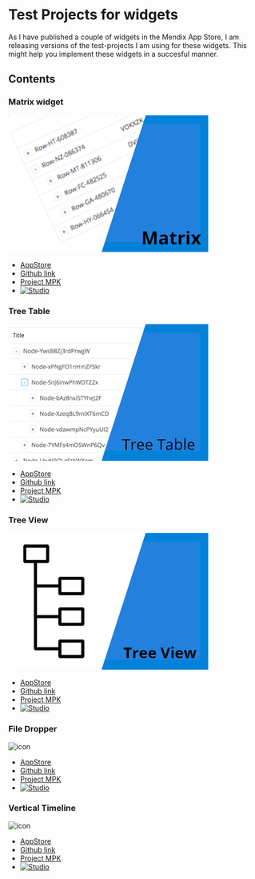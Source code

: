 Test Projects for widgets
===

As I have published a couple of widgets in the Mendix App Store, I am releasing versions of the test-projects I am using for these widgets. This might help you implement these widgets in a succesful manner.

## Contents

### Matrix widget

![icon](https://raw.githubusercontent.com/JelteMX/mendix-dynamic-table/master/assets/AppStoreIcon.png)
- [AppStore](https://appstore.home.mendix.com/link/app/112555/)
- [Github link](https://github.com/JelteMX/mendix-dynamic-table)
- [Project MPK](/projects/matrix/DynamicTableTest.mpk)
- [![Studio](https://img.shields.io/badge/Studio%20version-8.0%2B-blue.svg)](https://appstore.home.mendix.com/link/modeler/)

### Tree Table

![icon](https://raw.githubusercontent.com/JelteMX/mendix-tree-table/master/assets/AppStoreIcon.png)
- [AppStore](https://appstore.home.mendix.com/link/app/111095/)
- [Github link](https://github.com/JelteMX/mendix-tree-table)
- [Project MPK](/projects/treetable/TreeTable.mpk)
- [![Studio](https://img.shields.io/badge/Studio%20version-8.0%2B-blue.svg)](https://appstore.home.mendix.com/link/modeler/)


### Tree View

![icon](https://raw.githubusercontent.com/JelteMX/mendix-tree-view/master/assets/AppStoreIcon.png)
- [AppStore](https://appstore.home.mendix.com/link/app/112707/)
- [Github link](https://github.com/JelteMX/mendix-tree-view)
- [Project MPK](/projects/treeview/TreeView.mpk)
- [![Studio](https://img.shields.io/badge/Studio%20version-8.0%2B-blue.svg)](https://appstore.home.mendix.com/link/modeler/)


### File Dropper

![icon](https://raw.githubusercontent.com/JelteMX/mendix-file-dropper/master/assets/AppStoreIcon.png)
- [AppStore](https://appstore.home.mendix.com/link/app/111497/)
- [Github link](https://github.com/JelteMX/mendix-file-dropper)
- [Project MPK](/projects/filedropper/FileDropper.mpk)
- [![Studio](https://img.shields.io/badge/Studio%20version-8.0%2B-blue.svg)](https://appstore.home.mendix.com/link/modeler/)


### Vertical Timeline

![icon](https://raw.githubusercontent.com/JelteMX/mendix-vertical-timeline/master/assets/AppStoreIcon.png)
- [AppStore](https://appstore.home.mendix.com/link/app/113187/)
- [Github link](https://github.com/JelteMX/mendix-vertical-timeline)
- [Project MPK](/projects/timeline/PluggableTimeLine.mpk)
- [![Studio](https://img.shields.io/badge/Studio%20version-8.7%2B-blue.svg)](https://appstore.home.mendix.com/link/modeler/)
